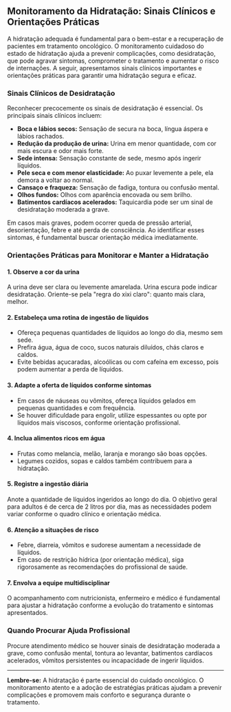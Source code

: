 
## Monitoramento da Hidratação: Sinais Clínicos e Orientações Práticas

A hidratação adequada é fundamental para o bem-estar e a recuperação de pacientes em tratamento oncológico. O monitoramento cuidadoso do estado de hidratação ajuda a prevenir complicações, como desidratação, que pode agravar sintomas, comprometer o tratamento e aumentar o risco de internações. A seguir, apresentamos sinais clínicos importantes e orientações práticas para garantir uma hidratação segura e eficaz.

### Sinais Clínicos de Desidratação

Reconhecer precocemente os sinais de desidratação é essencial. Os principais sinais clínicos incluem:

- **Boca e lábios secos:** Sensação de secura na boca, língua áspera e lábios rachados.
- **Redução da produção de urina:** Urina em menor quantidade, com cor mais escura e odor mais forte.
- **Sede intensa:** Sensação constante de sede, mesmo após ingerir líquidos.
- **Pele seca e com menor elasticidade:** Ao puxar levemente a pele, ela demora a voltar ao normal.
- **Cansaço e fraqueza:** Sensação de fadiga, tontura ou confusão mental.
- **Olhos fundos:** Olhos com aparência encovada ou sem brilho.
- **Batimentos cardíacos acelerados:** Taquicardia pode ser um sinal de desidratação moderada a grave.

Em casos mais graves, podem ocorrer queda de pressão arterial, desorientação, febre e até perda de consciência. Ao identificar esses sintomas, é fundamental buscar orientação médica imediatamente.

### Orientações Práticas para Monitorar e Manter a Hidratação

#### 1. **Observe a cor da urina**
A urina deve ser clara ou levemente amarelada. Urina escura pode indicar desidratação. Oriente-se pela "regra do xixi claro": quanto mais clara, melhor.

#### 2. **Estabeleça uma rotina de ingestão de líquidos**
- Ofereça pequenas quantidades de líquidos ao longo do dia, mesmo sem sede.
- Prefira água, água de coco, sucos naturais diluídos, chás claros e caldos.
- Evite bebidas açucaradas, alcoólicas ou com cafeína em excesso, pois podem aumentar a perda de líquidos.

#### 3. **Adapte a oferta de líquidos conforme sintomas**
- Em casos de náuseas ou vômitos, ofereça líquidos gelados em pequenas quantidades e com frequência.
- Se houver dificuldade para engolir, utilize espessantes ou opte por líquidos mais viscosos, conforme orientação profissional.

#### 4. **Inclua alimentos ricos em água**
- Frutas como melancia, melão, laranja e morango são boas opções.
- Legumes cozidos, sopas e caldos também contribuem para a hidratação.

#### 5. **Registre a ingestão diária**
Anote a quantidade de líquidos ingeridos ao longo do dia. O objetivo geral para adultos é de cerca de 2 litros por dia, mas as necessidades podem variar conforme o quadro clínico e orientação médica.

#### 6. **Atenção a situações de risco**
- Febre, diarreia, vômitos e sudorese aumentam a necessidade de líquidos.
- Em caso de restrição hídrica (por orientação médica), siga rigorosamente as recomendações do profissional de saúde.

#### 7. **Envolva a equipe multidisciplinar**
O acompanhamento com nutricionista, enfermeiro e médico é fundamental para ajustar a hidratação conforme a evolução do tratamento e sintomas apresentados.

### Quando Procurar Ajuda Profissional

Procure atendimento médico se houver sinais de desidratação moderada a grave, como confusão mental, tontura ao levantar, batimentos cardíacos acelerados, vômitos persistentes ou incapacidade de ingerir líquidos.

---

**Lembre-se:** A hidratação é parte essencial do cuidado oncológico. O monitoramento atento e a adoção de estratégias práticas ajudam a prevenir complicações e promovem mais conforto e segurança durante o tratamento.
```
